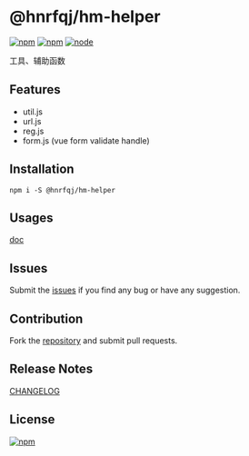 @hnrfqj/hm-helper
==========================
[![npm](https://img.shields.io/npm/dm/@hnrfqj/hm-helper.svg)](https://www.npmjs.com/package/@hnrfqj/hm-helper)
[![npm](https://img.shields.io/npm/v/@hnrfqj/hm-helper.svg)](https://www.npmjs.com/package/@hnrfqj/hm-helper)
[![node](https://img.shields.io/node/v/@hnrfqj/hm-helper.svg)](https://www.npmjs.com/package/@hnrfqj/hm-helper)

工具、辅助函数

## Features
* util.js
* url.js
* reg.js
* form.js (vue form validate handle)

## Installation

```shell
npm i -S @hnrfqj/hm-helper
```

## Usages

[doc](https://hnrfqjtech.github.io/hm-helper)

## Issues

Submit the [issues](https://github.com/hnrfqjTech/hm-helper/issues) if you find any bug or have any suggestion.

## Contribution

Fork the [repository](https://github.com/hnrfqjTech/hm-helper/pulls) and submit pull requests.

## Release Notes

[CHANGELOG](https://github.com/hnrfqjTech/hm-helper/blob/master/CHANGELOG.md)

## License

[![npm](https://img.shields.io/npm/l/@hnrfqj/hm-helper.svg)]()

